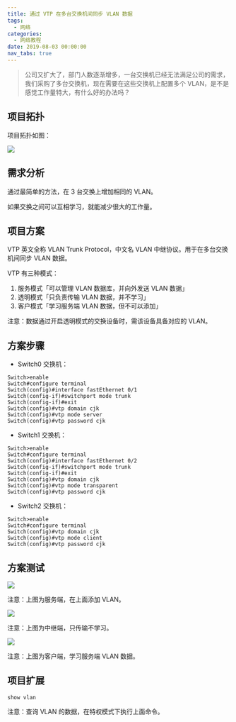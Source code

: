 ```yaml
---
title: 通过 VTP 在多台交换机间同步 VLAN 数据
tags:
  - 网络
categories:
  - 网络教程
date: 2019-08-03 00:00:00
nav_tabs: true
---
```


> 公司又扩大了，部门人数逐渐增多，一台交换机已经无法满足公司的需求，我们采购了多台交换机，现在需要在这些交换机上配置多个 VLAN，是不是感觉工作量特大，有什么好的办法吗？

<!-- more -->

## 项目拓扑

项目拓扑如图：

![](https://cdn.dusays.com/2019/08/25-1.jpg)

## 需求分析

通过最简单的方法，在 3 台交换上增加相同的 VLAN。

如果交换之间可以互相学习，就能减少很大的工作量。

## 项目方案

VTP 英文全称 VLAN Trunk Protocol，中文名 VLAN 中继协议。用于在多台交换机间同步 VLAN 数据。

VTP 有三种模式：

1. 服务模式「可以管理 VLAN 数据库，并向外发送 VLAN 数据」
2. 透明模式「只负责传输 VLAN 数据，并不学习」
3. 客户模式「学习服务端 VLAN 数据，但不可以添加」

注意：数据通过开启透明模式的交换设备时，需该设备具备对应的 VLAN。

## 方案步骤

* Switch0 交换机：

```
Switch>enable
Switch#configure terminal
Switch(config)#interface fastEthernet 0/1
Switch(config-if)#switchport mode trunk
Switch(config-if)#exit
Switch(config)#vtp domain cjk
Switch(config)#vtp mode server
Switch(config)#vtp password cjk
```

* Switch1 交换机：

```
Switch>enable
Switch#configure terminal
Switch(config)#interface fastEthernet 0/2
Switch(config-if)#switchport mode trunk
Switch(config-if)#exit
Switch(config)#vtp domain cjk
Switch(config)#vtp mode transparent
Switch(config)#vtp password cjk
```

* Switch2 交换机：

```
Switch>enable
Switch#configure terminal
Switch(config)#vtp domain cjk
Switch(config)#vtp mode client
Switch(config)#vtp password cjk
```

## 方案测试

![](https://cdn.dusays.com/2019/08/25-2.jpg)

注意：上图为服务端，在上面添加 VLAN。

![](https://cdn.dusays.com/2019/08/25-3.jpg)

注意：上图为中继端，只传输不学习。

![](https://cdn.dusays.com/2019/08/25-4.jpg)

注意：上图为客户端，学习服务端 VLAN 数据。

## 项目扩展

```
show vlan
```

注意：查询 VLAN 的数据，在特权模式下执行上面命令。
